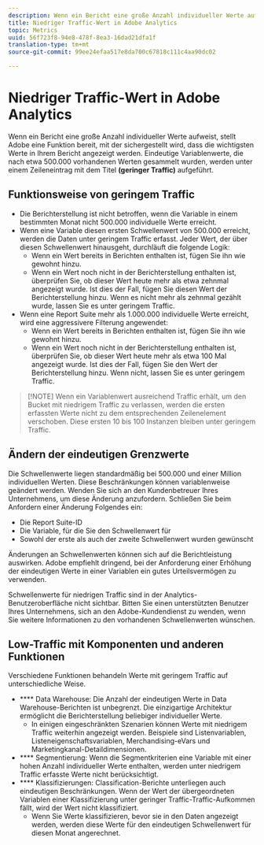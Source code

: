 ```yaml
---
description: Wenn ein Bericht eine große Anzahl individueller Werte aufweist, stellt Adobe eine Funktion bereit, mit der sichergestellt wird, dass die wichtigsten Werte in Ihrem Bericht angezeigt werden.
title: Niedriger Traffic-Wert in Adobe Analytics
topic: Metrics
uuid: 56f723f8-94e8-478f-8ea3-16dad21dfa1f
translation-type: tm+mt
source-git-commit: 99ee24efaa517e8da700c67818c111c4aa90dc02

---
```



# Niedriger Traffic-Wert in Adobe Analytics

Wenn ein Bericht eine große Anzahl individueller Werte aufweist, stellt Adobe eine Funktion bereit, mit der sichergestellt wird, dass die wichtigsten Werte in Ihrem Bericht angezeigt werden. Eindeutige Variablenwerte, die nach etwa 500.000 vorhandenen Werten gesammelt wurden, werden unter einem Zeileneintrag mit dem Titel **(geringer Traffic)** aufgeführt.

## Funktionsweise von geringem Traffic

* Die Berichterstellung ist nicht betroffen, wenn die Variable in einem bestimmten Monat nicht 500.000 individuelle Werte erreicht.
* Wenn eine Variable diesen ersten Schwellenwert von 500.000 erreicht, werden die Daten unter geringem Traffic erfasst. Jeder Wert, der über diesen Schwellenwert hinausgeht, durchläuft die folgende Logik:
   * Wenn ein Wert bereits in Berichten enthalten ist, fügen Sie ihn wie gewohnt hinzu.
   * Wenn ein Wert noch nicht in der Berichterstellung enthalten ist, überprüfen Sie, ob dieser Wert heute mehr als etwa zehnmal angezeigt wurde. Ist dies der Fall, fügen Sie diesen Wert der Berichterstellung hinzu. Wenn es nicht mehr als zehnmal gezählt wurde, lassen Sie es unter geringem Traffic.
* Wenn eine Report Suite mehr als 1.000.000 individuelle Werte erreicht, wird eine aggressivere Filterung angewendet:
   * Wenn ein Wert bereits in Berichten enthalten ist, fügen Sie ihn wie gewohnt hinzu.
   * Wenn ein Wert noch nicht in der Berichterstellung enthalten ist, überprüfen Sie, ob dieser Wert heute mehr als etwa 100 Mal angezeigt wurde. Ist dies der Fall, fügen Sie den Wert der Berichterstellung hinzu. Wenn nicht, lassen Sie es unter geringem Traffic.

> [!NOTE] Wenn ein Variablenwert ausreichend Traffic erhält, um den Bucket mit niedrigem Traffic zu verlassen, werden die ersten erfassten Werte nicht zu dem entsprechenden Zeilenelement verschoben. Diese ersten 10 bis 100 Instanzen bleiben unter geringem Traffic.

## Ändern der eindeutigen Grenzwerte

Die Schwellenwerte liegen standardmäßig bei 500.000 und einer Million individuellen Werten. Diese Beschränkungen können variablenweise geändert werden. Wenden Sie sich an den Kundenbetreuer Ihres Unternehmens, um diese Änderung anzufordern. Schließen Sie beim Anfordern einer Änderung Folgendes ein:

* Die Report Suite-ID
* Die Variable, für die Sie den Schwellenwert für
* Sowohl der erste als auch der zweite Schwellenwert wurden gewünscht

Änderungen an Schwellenwerten können sich auf die Berichtleistung auswirken. Adobe empfiehlt dringend, bei der Anforderung einer Erhöhung der eindeutigen Werte in einer Variablen ein gutes Urteilsvermögen zu verwenden.

Schwellenwerte für niedrigen Traffic sind in der Analytics-Benutzeroberfläche nicht sichtbar. Bitten Sie einen unterstützten Benutzer Ihres Unternehmens, sich an den Adobe-Kundendienst zu wenden, wenn Sie weitere Informationen zu den vorhandenen Schwellenwerten wünschen.

## Low-Traffic mit Komponenten und anderen Funktionen

Verschiedene Funktionen behandeln Werte mit geringem Traffic auf unterschiedliche Weise.

* **** Data Warehouse: Die Anzahl der eindeutigen Werte in Data Warehouse-Berichten ist unbegrenzt. Die einzigartige Architektur ermöglicht die Berichterstellung beliebiger individueller Werte.
   * In einigen eingeschränkten Szenarien können Werte mit niedrigem Traffic weiterhin angezeigt werden. Beispiele sind Listenvariablen, Listeneigenschaftsvariablen, Merchandising-eVars und Marketingkanal-Detaildimensionen.
* **** Segmentierung: Wenn die Segmentkriterien eine Variable mit einer hohen Anzahl individueller Werte enthalten, werden unter niedrigem Traffic erfasste Werte nicht berücksichtigt.
* **** Klassifizierungen: Classification-Berichte unterliegen auch eindeutigen Beschränkungen. Wenn der Wert der übergeordneten Variablen einer Klassifizierung unter geringer Traffic-Traffic-Aufkommen fällt, wird der Wert nicht klassifiziert.
   * Wenn Sie Werte klassifizieren, bevor sie in den Daten angezeigt werden, werden diese Werte für den eindeutigen Schwellenwert für diesen Monat angerechnet.
